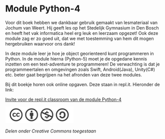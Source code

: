 # Module Python-4

Voor dit boek hebben we dankbaar gebruik gemaakt van lesmateriaal van Jochum van Weert. Hij geeft les op het Stedelijk Gymnasium in Den Bosch en heeft het vak informatica heel erg leuk en leerzaam opgezet! Ook deze module zag er zo goed uit, dat we met toestemming van hem dit mogen hergebruiken waarvoor ons dank!

In deze module leer je hoe je object georienteerd kunt programmeren in Python. In de module hierna (Python-5) moet je de opgedane kennis inzetten om een text-adventure te programmeren! De verwachting is dat je programmeertalen en omgevingen zoals Swift, Android(Java), Unity(C#) etc. beter gaat begrijpen na het afronden van deze twee modules.

Bij dit boekje horen ook online opgaven. Deze staan in repl.it. Hieronder de link:

[Invite voor de repl.it classroom van de module Python-4](https://repl.it/classroom/invite/Vzu3qEQ)

![](./images/creative.png)

*Delen onder Creative Commons toegestaan*
